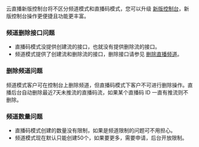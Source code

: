 云直播新版控制台将不区分频道模式和直播码模式，您可以升级 [新版控制台](https://cloud.tencent.com/document/product/267/34347)，新版控制台操作更便捷且功能更丰富。

### 频道删除接口问题
- 直播码模式没提供创建流的接口，也就没有提供删除流的接口。
- 频道模式提供了创建流和删除流的接口，删除接口请参见 [删除直播频道](https://cloud.tencent.com/document/product/267/4722)。


### 删除频道问题
频道模式客户可在控制台上删除频道，但直播码模式下客户不可进行删除操作。直播后台自动删除最近7天未推流的直播码流，如果某个直播码 ID 一直有推流则不删除。

### 频道数量问题
- 直播码模式创建的数量没有限制，如果是频道限制的问题可不用担心。
- 频道模式现在默认只能创建50个，如果要更多，需要申请，后台开放限制。
  

 
